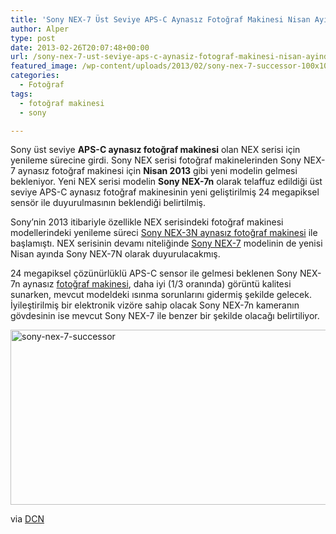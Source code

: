 ```yaml
---
title: 'Sony NEX-7 Üst Seviye APS-C Aynasız Fotoğraf Makinesi Nisan Ayında Yenilenebilir : Sony NEX-7N'
author: Alper
type: post
date: 2013-02-26T20:07:48+00:00
url: /sony-nex-7-ust-seviye-aps-c-aynasiz-fotograf-makinesi-nisan-ayinda-yenilenebilir-sony-nex-7n/
featured_image: /wp-content/uploads/2013/02/sony-nex-7-successor-100x100.jpg
categories:
  - Fotoğraf
tags:
  - fotoğraf makinesi
  - sony

---
```

Sony üst seviye **APS-C aynasız fotoğraf makinesi** olan NEX serisi için yenileme sürecine girdi. Sony NEX serisi fotoğraf makinelerinden Sony NEX-7 aynasız fotoğraf makinesi için **Nisan 2013** gibi yeni modelin gelmesi bekleniyor. Yeni NEX serisi modelin **Sony NEX-7n** olarak telaffuz edildiği üst seviye APS-C aynasız fotoğraf makinesinin yeni geliştirilmiş 24 megapiksel sensör ile duyurulmasının beklendiği belirtilmiş.

Sony&#8217;nin 2013 itibariyle özellikle NEX serisindeki fotoğraf makinesi modellerindeki yenileme süreci [Sony NEX-3N aynasız fotoğraf makinesi][1] ile başlamıştı. NEX serisinin devamı niteliğinde [Sony NEX-7][2] modelinin de yenisi Nisan ayında Sony NEX-7N olarak duyurulacakmış.

24 megapiksel çözünürlüklü APS-C sensor ile gelmesi beklenen Sony NEX-7n aynasız [fotoğraf makinesi][3], daha iyi (1/3 oranında) görüntü kalitesi sunarken, mevcut modeldeki ısınma sorunlarını gidermiş şekilde gelecek. İyileştirilmiş bir elektronik vizöre sahip olacak Sony NEX-7n kameranın gövdesinin ise mevcut Sony NEX-7 ile benzer bir şekilde olacağı belirtiliyor.

<img class="alignnone size-full wp-image-12249" alt="sony-nex-7-successor" src="https://www.murekkep.org/wp-content/uploads/2013/02/sony-nex-7-successor.jpg" width="600" height="280" /> 

via <a title="Sony NEX-7n Announcement in April, Expecting New 24 Megapixel Sensor" href="https://www.dailycameranews.com/2013/02/sony-nex-7n-announcement-in-april-expecting-new-24-megapixel-sensor/" rel="external dofollow">DCN</a>

 [1]: https://www.murekkep.org/kamera/sony/nex-3n "sony nex-3n aynasız fotoğraf makinesi"
 [2]: https://www.murekkep.org/kamera/sony/nex-7 "sony nex-7"
 [3]: https://www.murekkep.org/kamera "fotoğraf makinesi"